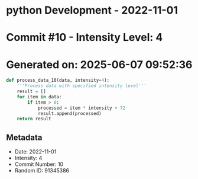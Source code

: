 ﻿# python Development - 2022-11-01
# Commit #10 - Intensity Level: 4
# Generated on: 2025-06-07 09:52:36
```python
def process_data_10(data, intensity=4):
    '''Process data with specified intensity level'''
    result = []
    for item in data:
        if item > 0:
            processed = item * intensity + 72
            result.append(processed)
    return result
```
## Metadata
- Date: 2022-11-01
- Intensity: 4
- Commit Number: 10
- Random ID: 91345386
